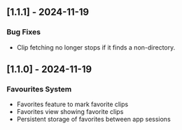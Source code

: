 ## [1.1.1] - 2024-11-19

### Bug Fixes
- Clip fetching no longer stops if it finds a non-directory. 

## [1.1.0] - 2024-11-19

### Favourites System

- Favorites feature to mark favorite clips
- Favorites view showing favorite clips
- Persistent storage of favorites between app sessions
